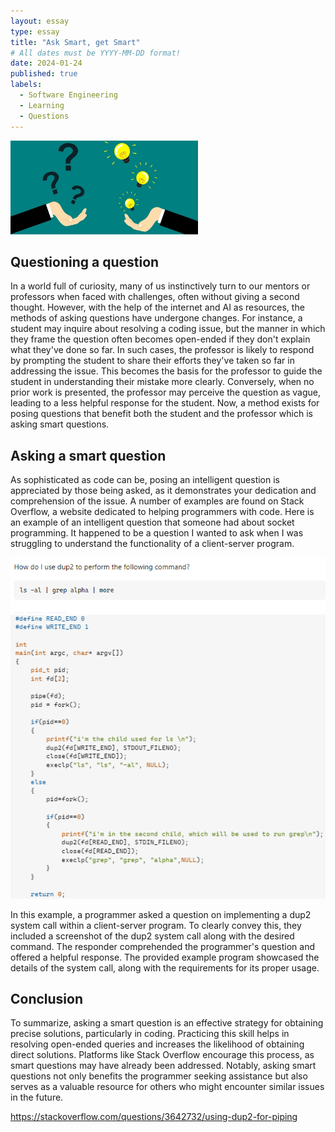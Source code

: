```yaml
---
layout: essay
type: essay
title: "Ask Smart, get Smart"
# All dates must be YYYY-MM-DD format!
date: 2024-01-24
published: true
labels:
  - Software Engineering
  - Learning
  - Questions
---
```

<img width="300px" class="rounded float-start pe-4" src="../img/smart1.jpg">

## Questioning a question
In a world full of curiosity, many of us instinctively turn to our mentors or professors when faced with challenges, often without giving a second thought. However, with the help of the internet and AI as resources, the methods of asking questions have undergone changes. For instance, a student may inquire about resolving a coding issue, but the manner in which they frame the question often becomes open-ended if they don't explain what they've done so far. In such cases, the professor is likely to respond by prompting the student to share their efforts they've taken so far in addressing the issue. This becomes the basis for the professor to guide the student in understanding their mistake more clearly. Conversely, when no prior work is presented, the professor may perceive the question as vague, leading to a less helpful response for the student. Now, a method exists for posing questions that benefit both the student and the professor which is asking smart questions.

## Asking a smart question
As sophisticated as code can be, posing an intelligent question is appreciated by those being asked, as it demonstrates your dedication and comprehension of the issue. A number of examples are found on Stack Overflow, a website dedicated to helping programmers with code. Here is an example of an intelligent question that someone had about socket programming. It happened to be a question I wanted to ask when I was struggling to understand the functionality of a client-server program.

<img width="600px" class="rounded float-start pe-4" src="../img/dup_2.png">

<img width="600px" class="rounded float-start pe-4" src="../img/dupcode.png">

In this example, a programmer asked a question on implementing a dup2 system call within a client-server program. To clearly convey this, they included a screenshot of the dup2 system call along with the desired command. The responder comprehended the programmer's question and offered a helpful response. The provided example program showcased the details of the system call, along with the requirements for its proper usage.

## Conclusion
To summarize, asking a smart question is an effective strategy for obtaining precise solutions, particularly in coding. Practicing this skill helps in resolving open-ended queries and increases the likelihood of obtaining direct solutions. Platforms like Stack Overflow encourage this process, as smart questions may have already been addressed. Notably, asking smart questions not only benefits the programmer seeking assistance but also serves as a valuable resource for others who might encounter similar issues in the future.

https://stackoverflow.com/questions/3642732/using-dup2-for-piping

